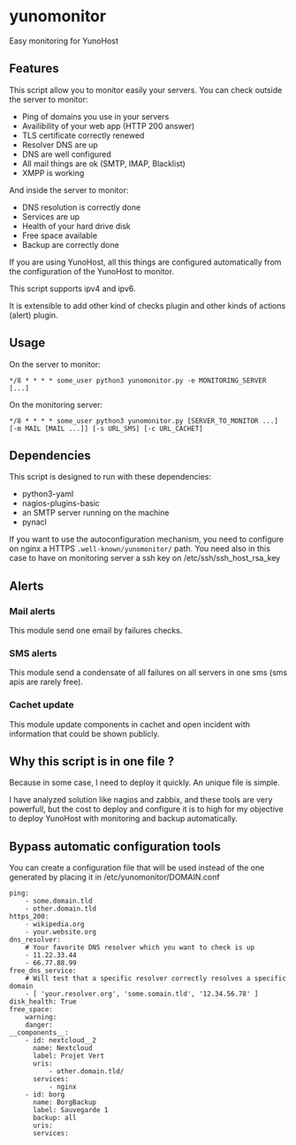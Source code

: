 # yunomonitor
Easy monitoring for YunoHost

## Features
This script allow you to monitor easily your servers. You can check outside the server to monitor:
* Ping of domains you use in your servers
* Availibility of your web app (HTTP 200 answer)
* TLS certificate correctly renewed
* Resolver DNS are up
* DNS are well configured
* All mail things are ok (SMTP, IMAP, Blacklist)
* XMPP is working

And inside the server to monitor:
* DNS resolution is correctly done
* Services are up
* Health of your hard drive disk
* Free space available
* Backup are correctly done

If you are using YunoHost, all this things are configured automatically from the configuration of the YunoHost to monitor.

This script supports ipv4 and ipv6.

It is extensible to add other kind of checks plugin and other kinds of actions (alert) plugin.

## Usage
On the server to monitor:
```
*/8 * * * * some_user python3 yunomonitor.py -e MONITORING_SERVER [...]
```

On the monitoring server:
```
*/8 * * * * some_user python3 yunomonitor.py [SERVER_TO_MONITOR ...] [-m MAIL [MAIL ...]] [-s URL_SMS] [-c URL_CACHET]
```

## Dependencies

This script is designed to run with these dependencies:
* python3-yaml
* nagios-plugins-basic
* an SMTP server running on the machine
* pynacl

If you want to use the autoconfiguration mechanism, you need to configure on nginx a HTTPS `.well-known/yunomonitor/` path. You need also in this case to have on monitoring server a ssh key on /etc/ssh/ssh_host_rsa_key

## Alerts
### Mail alerts
This module send one email by failures checks.

### SMS alerts
This module send a condensate  of all failures on all servers in one sms (sms apis are rarely free).

### Cachet update
This module update components in cachet and open incident with information that could be shown publicly.

## Why this script is in one file ?
Because in some case, I need to deploy it quickly. An unique file is simple.

I have analyzed solution like nagios and zabbix, and these tools are very powerfull, but the cost to deploy and configure it is to high for my objective to deploy YunoHost with monitoring and backup automatically.

## Bypass automatic configuration tools
You can create a configuration file that will be used instead of the one generated by placing it in /etc/yunomonitor/DOMAIN.conf

```
ping:
    - some.domain.tld
    - other.domain.tld
https_200:
    - wikipedia.org
    - your.website.org
dns_resolver:
    # Your favorite DNS resolver which you want to check is up
    - 11.22.33.44
    - 66.77.88.99
free_dns_service:
    # Will test that a specific resolver correctly resolves a specific domain
    - [ 'your.resolver.org', 'some.somain.tld', '12.34.56.78' ]
disk_health: True
free_space:
    warning: 
    danger: 
__components__:
    - id: nextcloud__2
      name: Nextcloud
      label: Projet Vert
      uris: 
          - other.domain.tld/
      services:
          - nginx
    - id: borg
      name: BorgBackup
      label: Sauvegarde 1
      backup: all
      uris:
      services:
```
